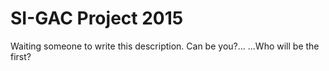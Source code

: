 SI-GAC Project 2015
=========

Waiting someone to write this description. Can be you?...
...Who will be the first?
